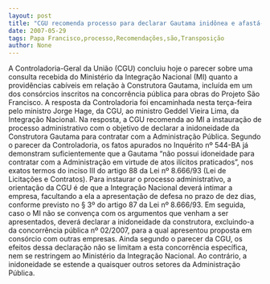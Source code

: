 ```yaml
---
layout: post
title: "CGU recomenda processo para declarar Gautama inidônea e afastá-la da transposição do São Francisco"
date: 2007-05-29
tags: Papa Francisco,processo,Recomendações,são,Transposição
author: None
---
```

A Controladoria-Geral da Uni&atilde;o (CGU) concluiu hoje o parecer sobre uma consulta recebida do Minist&eacute;rio da Integra&ccedil;&atilde;o Nacional (MI) quanto a provid&ecirc;ncias cab&iacute;veis em rela&ccedil;&atilde;o &agrave; Construtora Gautama, inclu&iacute;da em um dos cons&oacute;rcios inscritos na concorr&ecirc;ncia p&uacute;blica para obras do Projeto S&atilde;o Francisco. A resposta da Controladoria foi encaminhada nesta ter&ccedil;a-feira pelo ministro Jorge Hage, da CGU, ao ministro Geddel Vieira Lima, da Integra&ccedil;&atilde;o Nacional.
Na resposta, a CGU recomenda ao MI a instaura&ccedil;&atilde;o de processo administrativo com o objetivo de declarar a inidoneidade da Construtora Gautama para contratar com a Administra&ccedil;&atilde;o P&uacute;blica. Segundo o parecer da Controladoria, os fatos apurados no Inqu&eacute;rito n&ordm; 544-BA j&aacute; demonstram suficientemente que a Gautama &ldquo;n&atilde;o possui idoneidade para contratar com a Administra&ccedil;&atilde;o em virtude de atos il&iacute;citos praticados&rdquo;, nos exatos termos do inciso III do artigo 88 da Lei n&ordm; 8.666/93 (Lei de Licita&ccedil;&otilde;es e Contratos).
Para instaurar o processo administrativo, a orienta&ccedil;&atilde;o da CGU &eacute; de que a Integra&ccedil;&atilde;o Nacional dever&aacute; intimar a empresa, facultando a ela a apresenta&ccedil;&atilde;o de defesa no prazo de dez dias, conforme previsto no &sect; 3&ordm; do artigo 87 da Lei n&ordm; 8.666/93. Em seguida, caso o MI n&atilde;o se conven&ccedil;a com os argumentos que venham a ser apresentados, dever&aacute; declarar a inidoneidade da construtora, excluindo-a da concorr&ecirc;ncia p&uacute;blica n&ordm; 02/2007, para a qual apresentou proposta em cons&oacute;rcio com outras empresas.
Ainda segundo o parecer da CGU, os efeitos dessa declara&ccedil;&atilde;o n&atilde;o se limitam a esta concorr&ecirc;ncia espec&iacute;fica, nem se restringem ao Minist&eacute;rio da Integra&ccedil;&atilde;o Nacional. Ao contr&aacute;rio, a inidoneidade se estende a quaisquer outros setores da Administra&ccedil;&atilde;o P&uacute;blica. 
